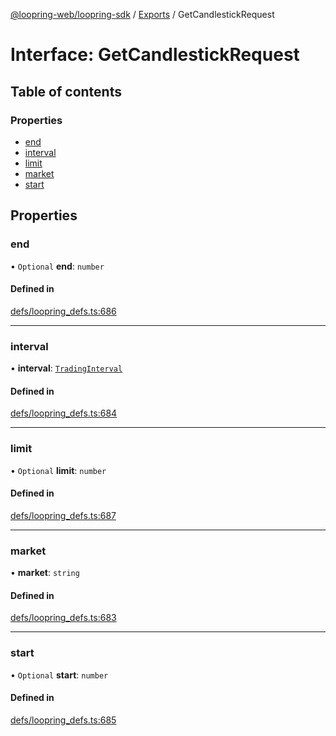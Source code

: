 [@loopring-web/loopring-sdk](../README.md) / [Exports](../modules.md) / GetCandlestickRequest

# Interface: GetCandlestickRequest

## Table of contents

### Properties

- [end](GetCandlestickRequest.md#end)
- [interval](GetCandlestickRequest.md#interval)
- [limit](GetCandlestickRequest.md#limit)
- [market](GetCandlestickRequest.md#market)
- [start](GetCandlestickRequest.md#start)

## Properties

### end

• `Optional` **end**: `number`

#### Defined in

[defs/loopring_defs.ts:686](https://github.com/Loopring/loopring_sdk/blob/18accaa/src/defs/loopring_defs.ts#L686)

___

### interval

• **interval**: [`TradingInterval`](../enums/TradingInterval.md)

#### Defined in

[defs/loopring_defs.ts:684](https://github.com/Loopring/loopring_sdk/blob/18accaa/src/defs/loopring_defs.ts#L684)

___

### limit

• `Optional` **limit**: `number`

#### Defined in

[defs/loopring_defs.ts:687](https://github.com/Loopring/loopring_sdk/blob/18accaa/src/defs/loopring_defs.ts#L687)

___

### market

• **market**: `string`

#### Defined in

[defs/loopring_defs.ts:683](https://github.com/Loopring/loopring_sdk/blob/18accaa/src/defs/loopring_defs.ts#L683)

___

### start

• `Optional` **start**: `number`

#### Defined in

[defs/loopring_defs.ts:685](https://github.com/Loopring/loopring_sdk/blob/18accaa/src/defs/loopring_defs.ts#L685)
